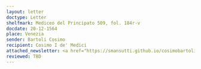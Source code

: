 ```yaml
---
layout: letter
doctype: Letter
shelfmark: Mediceo del Principato 509, fol. 184r-v
docdate: 20-12-1564
place: Venezia
sender: Bartoli Cosimo
recipient: Cosimo I de' Medici
attached_newsletter: <a href="https://smansutti.github.io/cosimobartoli/texts/3079_099/">3079_099</a>
reviewed: TBD
---
```


